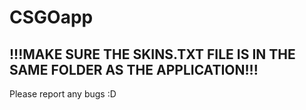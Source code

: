 # CSGOapp
## !!!MAKE SURE THE SKINS.TXT FILE IS IN THE SAME FOLDER AS THE APPLICATION!!!

Please report any bugs :D
